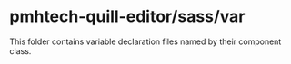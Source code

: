 # pmhtech-quill-editor/sass/var

This folder contains variable declaration files named by their component class.
